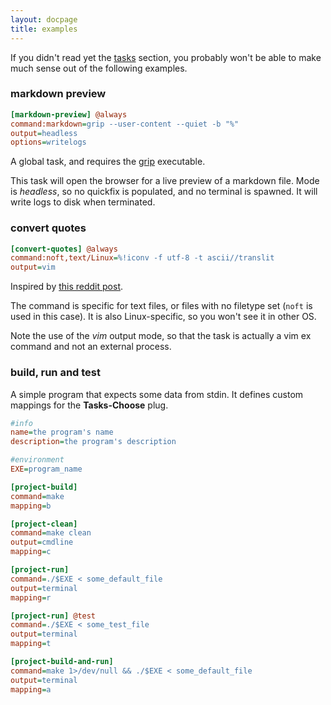 ```yaml
---
layout: docpage
title: examples
---
```


If you didn't read yet the [tasks](2-tasks.html) section, you probably
won't be able to make much sense out of the following examples.

### markdown preview
```ini
[markdown-preview] @always
command:markdown=grip --user-content --quiet -b "%"
output=headless
options=writelogs
```
A global task, and requires the [grip](https://github.com/joeyespo/grip) executable.

This task will open the browser for a live preview of a markdown file.
Mode is _headless_, so no quickfix is populated, and no terminal is spawned.
It will write logs to disk when terminated.

### convert quotes
```ini
[convert-quotes] @always
command:noft,text/Linux=%!iconv -f utf-8 -t ascii//translit
output=vim
```
Inspired by [this reddit post](https://www.reddit.com/r/vim/comments/k10psl/how_to_convert_smart_quotes_and_other_fancy/).

The command is specific for text files, or files with no filetype set (`noft`
is used in this case). It is also Linux-specific, so you won't see it in other
OS.

Note the use of the _vim_ output mode, so that the task is actually a vim ex
command and not an external process.

### build, run and test

A simple program that expects some data from stdin. It defines custom mappings
for the __Tasks-Choose__ plug.
```ini
#info
name=the program's name
description=the program's description

#environment
EXE=program_name

[project-build]
command=make
mapping=b

[project-clean]
command=make clean
output=cmdline
mapping=c

[project-run]
command=./$EXE < some_default_file
output=terminal
mapping=r

[project-run] @test
command=./$EXE < some_test_file
output=terminal
mapping=t

[project-build-and-run]
command=make 1>/dev/null && ./$EXE < some_default_file
output=terminal
mapping=a
```
